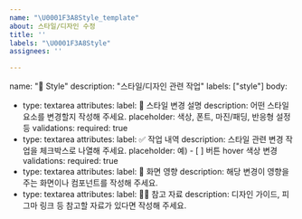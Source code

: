 ```yaml
---
name: "\U0001F3A8Style_template"
about: 스타일/디자인 수정
title: ''
labels: "\U0001F3A8Style"
assignees: ''

---
```


name: "💅 Style"
description: "스타일/디자인 관련 작업"
labels: ["style"]
body:
  - type: textarea
    attributes:
      label: 🎨 스타일 변경 설명
      description: 어떤 스타일 요소를 변경할지 작성해 주세요.
      placeholder: 색상, 폰트, 마진/패딩, 반응형 설정 등
    validations:
      required: true
  - type: textarea
    attributes:
      label: ✅ 작업 내역
      description: 스타일 관련 변경 작업을 체크박스로 나열해 주세요.
      placeholder: 예) - [ ] 버튼 hover 색상 변경
    validations:
      required: true
  - type: textarea
    attributes:
      label: 🎯 화면 영향
      description: 해당 변경이 영향을 주는 화면이나 컴포넌트를 작성해 주세요.
  - type: textarea
    attributes:
      label: 🙋🏻 참고 자료
      description: 디자인 가이드, 피그마 링크 등 참고할 자료가 있다면 작성해 주세요.
